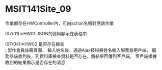# MSIT141Site_09
作業都存在HWController內，可由action名稱對應該作業

(07/01)=>HW01
JSON的資料顯示在表格中

(07/04)=>HW02
是否存在檢查   
: 製作會員註冊頁面，
輸入姓名後，通過Ajax技術將姓名輸入服務器用戶端，
服務器端收到後，到資料庫檢查資料是否存在，將結果回傳到客戶端，
客戶端根據收到的結果顯示是否存在的消息


